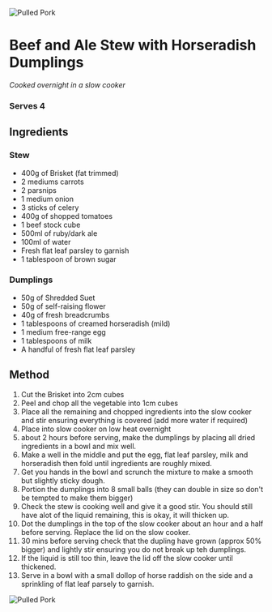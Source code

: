 ![Pulled Pork](https://github.com/jodiedoubleday/recipes/assets/images/beef-stew.png)

# Beef and Ale Stew with Horseradish Dumplings
*Cooked overnight in a slow cooker*

### Serves 4

## Ingredients
### Stew
- 400g of Brisket (fat trimmed)
- 2 mediums carrots
- 2 parsnips
- 1 medium onion
- 3 sticks of celery
- 400g of shopped tomatoes
- 1 beef stock cube
- 500ml of ruby/dark ale
- 100ml of water
- Fresh flat leaf parsley to garnish
- 1 tablespoon of brown sugar

### Dumplings
- 50g of Shredded Suet
- 50g of self-raising flower
- 40g of fresh breadcrumbs
- 1 tablespoons of creamed horseradish (mild)
- 1 medium free-range egg
- 1 tablespoons of milk
- A handful of fresh flat leaf parsley

## Method
1. Cut the Brisket into 2cm cubes
1. Peel and chop all the vegetable into 1cm cubes
1. Place all the remaining and chopped ingredients into the slow cooker and stir ensuring everything is covered (add more water if required)
1. Place into slow cooker on low heat overnight
1. about 2 hours before serving, make the dumplings by placing all dried ingredients in a bowl and mix well.
1. Make a well in the middle and put the egg, flat leaf parsley, milk and horseradish then fold until ingredients are roughly mixed.
1. Get you hands in the bowl and scrunch the mixture to make a smooth but slightly sticky dough.
1. Portion the dumplings into 8 small balls (they can double in size so don't be tempted to make them bigger)
1. Check the stew is cooking well and give it a good stir. You should still have alot of the liquid remaining, this is okay, it will thicken up.
1. Dot the dumplings in the top of the slow cooker about an hour and a half before serving. Replace the lid on the slow cooker.
1. 30 mins before serving check that the dupling have grown (approx 50% bigger) and lightly stir ensuring you do not break up teh dumplings.
1. If the liquid is still too thin, leave the lid off the slow cooker until thickened.
1. Serve in a bowl with a small dollop of horse raddish on the side and a sprinkling of flat leaf parsely to garnish.

![Pulled Pork](https://github.com/jodiedoubleday/recipes/assets/images/beef-stew-cooking.png)


